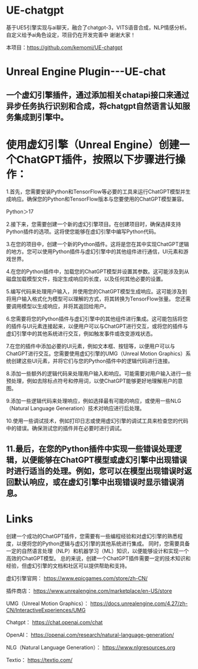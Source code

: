 # UE-chatgpt
基于UE5引擎实现与ai聊天，融合了chatgpt-3，VITS语音合成，NLP情感分析。自定义给予ai角色设定，项目仍在开发完善中 谢谢大家！  

本项目：https://github.com/kemomi/UE-chatgpt

# Unreal Engine Plugin---UE-chat

一个虚幻引擎插件，通过添加相关chatapi接口来通过异步任务执行识别和合成，将chatgpt自然语言认知服务集成到引擎中。
--------------------------------------------

# 使用虚幻引擎（Unreal Engine）创建一个ChatGPT插件，按照以下步骤进行操作：

1.首先，您需要安装Python和TensorFlow等必要的工具来运行ChatGPT模型并生成响应。确保您的Python和TensorFlow版本与您要使用的ChatGPT模型兼容。

Python＞17

2.接下来，您需要创建一个新的虚幻引擎项目。在创建项目时，确保选择支持Python插件的选项。这将使您能够在虚幻引擎中编写Python代码。

3.在您的项目中，创建一个新的Python插件。这将是您在其中实现ChatGPT逻辑的地方。您可以使用Python插件与虚幻引擎中的其他组件进行通信，UI元素和游戏世界。

4.在您的Python插件中，加载您的ChatGPT模型并设置其参数。这可能涉及到从磁盘加载模型文件，指定生成响应的长度，以及任何其他必要的设置。

5.编写代码来处理用户输入，并使用您的ChatGPT模型生成响应。这可能涉及到将用户输入格式化为模型可以理解的方式，将其转换为TensorFlow张量。
您还需要调用模型以生成响应，并将其返回给用户。

6.您需要将您的Python插件与虚幻引擎中的其他组件进行集成。这可能包括将您的插件与UI元素连接起来，以便用户可以与ChatGPT进行交互，或将您的插件与虚幻引擎中的其他系统进行交互，例如触发事件或改变游戏状态。

7.在您的插件中添加必要的UI元素，例如文本框、按钮等，以便用户可以与ChatGPT进行交互。您需要使用虚幻引擎的UMG（Unreal Motion Graphics）系统创建这些UI元素，并将它们与您的Python插件中的逻辑代码进行连接。

8.添加一些额外的逻辑代码来处理用户输入和响应。可能需要对用户输入进行一些预处理，例如去除标点符号和停用词，以使ChatGPT能够更好地理解用户的意图。

9.添加一些逻辑代码来处理响应，例如选择最有可能的响应，或使用一些NLG（Natural Language Generation）技术对响应进行后处理。

10.使用一些调试技术，例如打印日志或使用虚幻引擎的调试工具来检查您的代码中的错误。确保测试您的插件并在必要时进行调试。

11.最后，在您的Python插件中实现一些错误处理逻辑，以便能够在ChatGPT模型或虚幻引擎中出现错误时进行适当的处理。例如，您可以在模型出现错误时返回默认响应，或在虚幻引擎中出现错误时显示错误消息。
------------------------------------------

# Links
创建一个成功的ChatGPT插件，您需要有一些编程经验和对虚幻引擎的熟悉程度，以便将您的Python逻辑与虚幻引擎的其他系统进行集成。
同时，您需要具备一定的自然语言处理（NLP）和机器学习（ML）知识，以便能够设计和实现一个高效的ChatGPT模型。
总的来说，创建一个ChatGPT插件需要一定的技术知识和经验，但虚幻引擎的文档和社区可以提供帮助和支持。

虚幻引擎官网：
https://www.epicgames.com/store/zh-CN/

插件商店：
https://www.unrealengine.com/marketplace/en-US/store

UMG（Unreal Motion Graphics）：
https://docs.unrealengine.com/4.27/zh-CN/InteractiveExperiences/UMG

Chatgpt：
https://chat.openai.com/chat

OpenAI：
https://openai.com/research/natural-language-generation/

NLG（Natural Language Generation）：
https://www.nlgresources.org

Textio：
https://textio.com/
